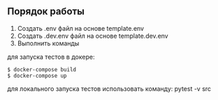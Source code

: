 ## Порядок работы

1. Cоздать .env файл на основе template.env
2. Cоздать .dev.env файл на основе template.dev.env
3. Выполнить команды

для запуска тестов в докере:

```console
$ docker-compose build
$ docker-compose up
```

для локального запуска тестов использовать команду:
pytest -v src
